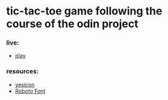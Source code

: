 # tic-tac-toe game following the course of the odin project

### live:
- [play](https://fn-cafeina.github.io/XO/)

### resources:
- [yesicon](https://yesicon.app/?lang=es)
- [Roboto Font](https://fonts.google.com/specimen/Roboto+Mono?query=roboto)
